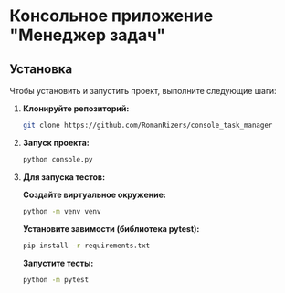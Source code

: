 # Консольное приложение "Менеджер задач"

## Установка

Чтобы установить и запустить проект, выполните следующие шаги:

1. **Клонируйте репозиторий:**
   ```bash
   git clone https://github.com/RomanRizers/console_task_manager
   ```

2. **Запуск проекта:**
   ```bash
   python console.py
   ```
   
3. **Для запуска тестов:**

   **Создайте виртуальное окружение:**
   ```bash
   python -m venv venv
   ```

   **Установите завимости (библиотека pytest):**
   ```bash
   pip install -r requirements.txt
   ```

   **Запустите тесты:**
   ```bash
   python -m pytest
   ```

